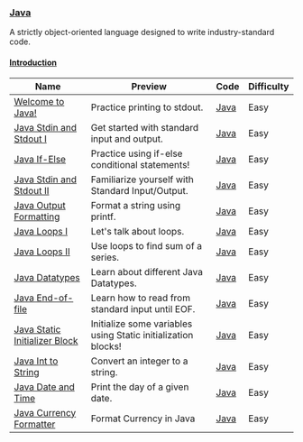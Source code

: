 
### [Java](https://www.hackerrank.com/domains/java)
A strictly object-oriented language designed to write industry-standard code.


#### [Introduction](https://www.hackerrank.com/domains/java/java-introduction)

Name | Preview | Code | Difficulty
---- | ------- | ---- | ----------
[Welcome to Java!](https://www.hackerrank.com/challenges/welcome-to-java)|Practice printing to stdout.|[Java](java-introduction/welcome-to-java.java)|Easy
[ Java Stdin and Stdout I](https://www.hackerrank.com/challenges/java-stdin-and-stdout-1)|Get started with standard input and output.|[Java](java-introduction/java-stdin-and-stdout-1.java)|Easy
[Java If-Else](https://www.hackerrank.com/challenges/java-if-else)|Practice using if-else conditional statements!|[Java](java-introduction/java-if-else.java)|Easy
[Java Stdin and Stdout II](https://www.hackerrank.com/challenges/java-stdin-stdout)|Familiarize yourself with Standard Input/Output.|[Java](java-introduction/java-stdin-stdout.java)|Easy
[Java Output Formatting](https://www.hackerrank.com/challenges/java-output-formatting)|Format a string using printf.|[Java](java-introduction/java-output-formatting.java)|Easy
[Java Loops I](https://www.hackerrank.com/challenges/java-loops-i)|Let's talk about loops.|[Java](java-introduction/java-loops-i.java)|Easy
[Java Loops II](https://www.hackerrank.com/challenges/java-loops)|Use loops to find sum of a series.|[Java](java-introduction/java-loops.java)|Easy
[Java Datatypes](https://www.hackerrank.com/challenges/java-datatypes)|Learn about different Java Datatypes.|[Java](java-introduction/java-datatypes.java)|Easy
[Java End-of-file](https://www.hackerrank.com/challenges/java-end-of-file)|Learn how to read from standard input until EOF.|[Java](java-introduction/java-end-of-file.java)|Easy
[Java Static Initializer Block](https://www.hackerrank.com/challenges/java-static-initializer-block)|Initialize some variables using Static initialization blocks!|[Java](java-introduction/java-static-initializer-block.java)|Easy
[Java Int to String](https://www.hackerrank.com/challenges/java-int-to-string)|Convert an integer to a string.|[Java](java-introduction/java-int-to-string.java)|Easy
[Java Date and Time](https://www.hackerrank.com/challenges/java-date-and-time)|Print the day of a given date.|[Java](java-introduction/java-date-and-time.java)|Easy
[Java Currency Formatter](https://www.hackerrank.com/challenges/java-currency-formatter)|Format Currency in Java|[Java](java-introduction/java-currency-formatter.java)|Easy

